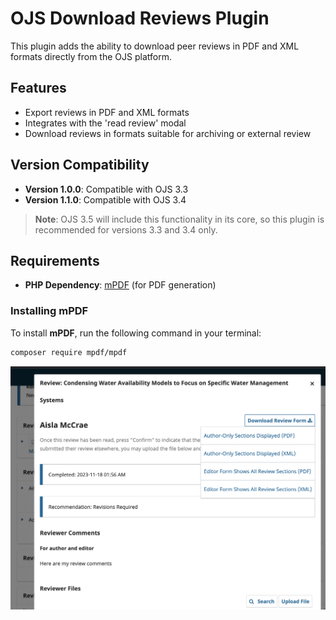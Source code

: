 # OJS Download Reviews Plugin

This plugin adds the ability to download peer reviews in PDF and XML formats directly from the OJS platform.

## Features

- Export reviews in PDF and XML formats
- Integrates with the 'read review' modal
- Download reviews in formats suitable for archiving or external review

## Version Compatibility

- **Version 1.0.0**: Compatible with OJS 3.3
- **Version 1.1.0**: Compatible with OJS 3.4

> **Note**: OJS 3.5 will include this functionality in its core, so this plugin is recommended for versions 3.3 and 3.4 only.

## Requirements

- **PHP Dependency**: [mPDF](https://github.com/mpdf/mpdf) (for PDF generation)

### Installing mPDF

To install **mPDF**, run the following command in your terminal:

```bash
composer require mpdf/mpdf
```

![read_review.png](examples/read_review.png)

